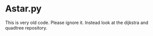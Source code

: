 # Astar.py
This is very old code. Please ignore it. Instead look at the dijkstra and quadtree repository.

